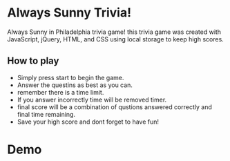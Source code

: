 # Always Sunny Trivia!
Always Sunny in Philadelphia trivia game! 
this trivia game was created with JavaScript, jQuery, HTML, and CSS using local storage to keep high scores.

## How to play
 - Simply press start to begin the game.
 - Answer the questins as best as you can.
 - remember there is a time limit.
 - If you answer incorrectly time will be removed timer.
 - final score will be a combination of qustions answered correctly and final time remaining.
 - Save your high score and dont forget to have fun!
 
# Demo
